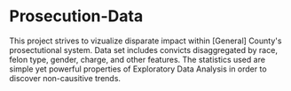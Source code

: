 # Prosecution-Data
This project strives to vizualize disparate impact within [General] County's prosectutional system. Data set includes convicts disaggregated by race, 
felon type, gender, charge, and other features. The statistics used are  simple yet powerful properties of Exploratory Data Analysis in order to discover non-causitive trends. 
